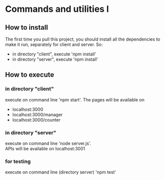 # Commands and utilities l

## How to install
The first time you pull this project, you should install all the dependencies to make it run,
separately for client and server. So:

- in directory "client", execute 'npm install' 
- in directory "server", execute 'npm install'

## How to execute

### in directory "client"
execute on command line 'npm start'. The pages will be available on 
- localhost:3000
- localhost:3000/manager
- localhost:3000/counter

### in directory "server"
execute on command line 'node server.js'.  
APIs will be available on localhost:3001

### for testing 
execute on command line (directory server) 'npm test'